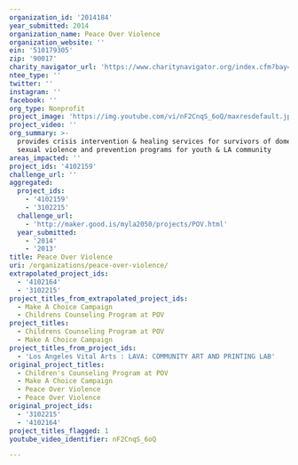```yaml
---
organization_id: '2014184'
year_submitted: 2014
organization_name: Peace Over Violence
organization_website: ''
ein: '510179305'
zip: '90017'
charity_navigator_url: 'https://www.charitynavigator.org/index.cfm?bay=search.profile&ein=510179305'
ntee_type: ''
twitter: ''
instagram: ''
facebook: ''
org_type: Nonprofit
project_image: 'https://img.youtube.com/vi/nF2CnqS_6oQ/maxresdefault.jpg'
project_video: ''
org_summary: >-
  provides crisis intervention & healing services for survivors of domestic &
  sexual violence and prevention programs for youth & LA community
areas_impacted: ''
project_ids: '4102159'
challenge_url: ''
aggregated:
  project_ids:
    - '4102159'
    - '3102215'
  challenge_url:
    - 'http://maker.good.is/myla2050/projects/POV.html'
  year_submitted:
    - '2014'
    - '2013'
title: Peace Over Violence
uri: /organizations/peace-over-violence/
extrapolated_project_ids:
  - '4102164'
  - '3102215'
project_titles_from_extrapolated_project_ids:
  - Make A Choice Campaign
  - Childrens Counseling Program at POV
project_titles:
  - Childrens Counseling Program at POV
  - Make A Choice Campaign
project_titles_from_project_ids:
  - 'Los Angeles Vital Arts : LAVA: COMMUNITY ART AND PRINTING LAB'
original_project_titles:
  - Children's Counseling Program at POV
  - Make A Choice Campaign
  - Peace Over Violence
  - Peace Over Violence
original_project_ids:
  - '3102215'
  - '4102164'
project_titles_flagged: 1
youtube_video_identifier: nF2CnqS_6oQ

---
```

